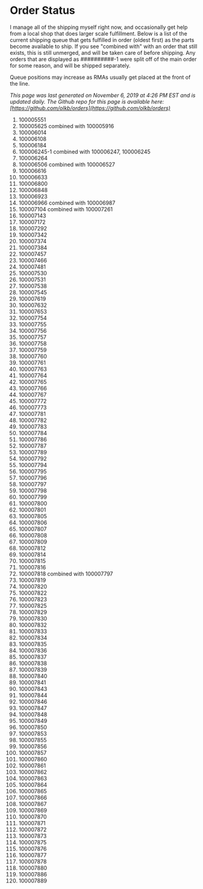 # Order Status

I manage all of the shipping myself right now, and occasionally get help from a local shop that does larger scale fulfillment. Below is a list of the current shipping queue that gets fulfilled in order (oldest first) as the parts become available to ship. If you see "combined with" with an order that still exists, this is still unmerged, and will be taken care of before shipping. Any orders that are displayed as ##########-1 were split off of the main order for some reason, and will be shipped separately.

Queue positions may increase as RMAs usually get placed at the front of the line.

*This page was last generated on November 6, 2019 at 4:26 PM EST and is updated daily. The Github repo for this page is available here: [https://github.com/olkb/orders](https://github.com/olkb/orders)*

 1. 100005551
 2. 100005625 combined with 100005916
 3. 100006014
 4. 100006108
 5. 100006184
 6. 100006245-1 combined with 100006247, 100006245
 7. 100006264
 8. 100006506 combined with 100006527
 9. 100006616
 10. 100006633
 11. 100006800
 12. 100006848
 13. 100006923
 14. 100006966 combined with 100006987
 15. 100007104 combined with 100007261
 16. 100007143
 17. 100007172
 18. 100007292
 19. 100007342
 20. 100007374
 21. 100007384
 22. 100007457
 23. 100007466
 24. 100007481
 25. 100007530
 26. 100007531
 27. 100007538
 28. 100007545
 29. 100007619
 30. 100007632
 31. 100007653
 32. 100007754
 33. 100007755
 34. 100007756
 35. 100007757
 36. 100007758
 37. 100007759
 38. 100007760
 39. 100007761
 40. 100007763
 41. 100007764
 42. 100007765
 43. 100007766
 44. 100007767
 45. 100007772
 46. 100007773
 47. 100007781
 48. 100007782
 49. 100007783
 50. 100007784
 51. 100007786
 52. 100007787
 53. 100007789
 54. 100007792
 55. 100007794
 56. 100007795
 57. 100007796
 58. 100007797
 59. 100007798
 60. 100007799
 61. 100007800
 62. 100007801
 63. 100007805
 64. 100007806
 65. 100007807
 66. 100007808
 67. 100007809
 68. 100007812
 69. 100007814
 70. 100007815
 71. 100007816
 72. 100007818 combined with 100007797
 73. 100007819
 74. 100007820
 75. 100007822
 76. 100007823
 77. 100007825
 78. 100007829
 79. 100007830
 80. 100007832
 81. 100007833
 82. 100007834
 83. 100007835
 84. 100007836
 85. 100007837
 86. 100007838
 87. 100007839
 88. 100007840
 89. 100007841
 90. 100007843
 91. 100007844
 92. 100007846
 93. 100007847
 94. 100007848
 95. 100007849
 96. 100007850
 97. 100007853
 98. 100007855
 99. 100007856
 100. 100007857
 101. 100007860
 102. 100007861
 103. 100007862
 104. 100007863
 105. 100007864
 106. 100007865
 107. 100007866
 108. 100007867
 109. 100007869
 110. 100007870
 111. 100007871
 112. 100007872
 113. 100007873
 114. 100007875
 115. 100007876
 116. 100007877
 117. 100007878
 118. 100007880
 119. 100007886
 120. 100007889
